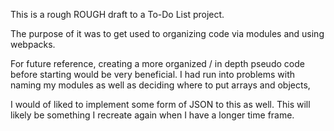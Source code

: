 This is a rough ROUGH draft to a To-Do List project. 

The purpose of it was to get used to organizing code via modules and using webpacks. 

For future reference, creating a more organized / in depth pseudo code before starting would be very beneficial. I had run into problems with naming my modules as well as deciding where to put arrays and objects,

I would of liked to implement some form of JSON to this as well. This will likely be something I recreate again when I have a longer time frame.
